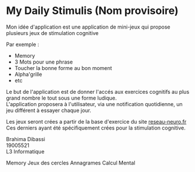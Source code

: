# My Daily Stimulis (Nom provisoire)

Mon idée d'application est une application de mini-jeux qui propose plusieurs jeux de stimulation cognitive

Par exemple :
- Memory
- 3 Mots pour une phrase
- Toucher la bonne forme au bon moment
- Alpha'grille 
- etc

Le but de l'application est de donner l'accés aux exercices cognitifs au plus grand nombre le tout sous une forme ludique.\
L'application proposera à l'utilisateur, via une notification quotidienne, un jeu différent à essayer chaque jour.

Les jeux seront crées a partir de la base d'exercice du site [reseau-neuro.fr](http://www.reseau-neuro.fr/Actualites/2020/Exercice-cognitif-du-mois#)\
Ces derniers ayant été spécifiquement crées pour la stimulation cognitive.

Brahima Dibassi\
19005521\
L3 Informatique


Memory
Jeux des cercles
Annagrames
Calcul Mental
